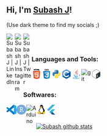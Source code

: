 ## Hi, I'm <a href="https://Subash J.me" target="_blank">Subash J</a>!
(Use dark theme to find my socials ;)
<p align="left">
<a href="https://linkedin.com/in/subash-j-74875b191" target="_blank"><img align="left" alt="Subash J | LinkedIn" width="22px" src="https://raw.githubusercontent.com/rahuldkjain/github-profile-readme-generator/master/src/images/icons/Social/linked-in-alt.svg" /></a>
<a href="https://instagram.com/subash017/" target="_blank"><img align="left" alt="Subash J | Instagram" width="22px" src="https://raw.githubusercontent.com/rahuldkjain/github-profile-readme-generator/master/src/images/icons/Social/instagram.svg" /></a>
<a href="https://twitter.com/subashjayakuma2" target="_blank"><img align="left" alt="Subash J | Twitter" width="22px" src="https://raw.githubusercontent.com/rahuldkjain/github-profile-readme-generator/master/src/images/icons/Social/twitter.svg" /></a>
</p>
<br />
<br />

### Languages and Tools:

<a href="https://www.w3.org/html/" target="_blank"><img align="left" alt="HTML5" width="26px" src="https://raw.githubusercontent.com/github/explore/80688e429a7d4ef2fca1e82350fe8e3517d3494d/topics/html/html.png" /></a>
<a href="https://www.w3schools.com/css/" target="_blank"><img align="left" alt="CSS3" width="26px" src="https://raw.githubusercontent.com/github/explore/80688e429a7d4ef2fca1e82350fe8e3517d3494d/topics/css/css.png" /></a>
<a href="https://www.python.org" target="_blank"> <img align="left" alt="Python" width="26px" src="https://raw.githubusercontent.com/devicons/devicon/master/icons/python/python-original.svg"/> </a>
<a href="https://www.cprogramming.com/" target="_blank"> <img align="left" alt="C" width="26px" src="https://raw.githubusercontent.com/devicons/devicon/master/icons/c/c-original.svg"/> </a>
<a href="https://www.java.com" target="_blank"> <img align="left" alt="Java" width="26px" src="https://raw.githubusercontent.com/devicons/devicon/master/icons/java/java-original.svg"/> </a>
<a href="https://git-scm.com/" target="_blank"> <img align="left" alt="git" width="26px" src="https://www.vectorlogo.zone/logos/git-scm/git-scm-icon.svg"/> </a>
<a href="https://bash.com/" target="_blank"> <img align="left" alt="bash" width="26px" src="https://raw.githubusercontent.com/devicons/devicon/master/icons/bash/bash-original.svg"/> </a>

<br />
<br />

### Softwares:

<img align="left" alt="Visual Studio Code" width="26px" src="https://raw.githubusercontent.com/github/explore/80688e429a7d4ef2fca1e82350fe8e3517d3494d/topics/visual-studio-code/visual-studio-code.png" />
<a href="https://www.rstudio.com" target="_blank"> <img align="left" alt="rstudio" width="26px" src="https://raw.githubusercontent.com/devicons/devicon/master/icons/rstudio/rstudio-original.svg"/> </a> 
<a href="https://www.arduino.cc/" target="_blank"> <img align="left" alt="Arduino" width="26px" src="https://cdn.worldvectorlogo.com/logos/arduino-1.svg"/> </a> 
<a href="https://www.linux.org" target="_blank"> <img align="left" alt="Linux" width="26px" src="https://raw.githubusercontent.com/devicons/devicon/master/icons/linux/linux-original.svg"/> </a>
<a href="https://www.flutter.com" target="_blank"> <img align="left" alt="Flutter" width="26px" src="https://raw.githubusercontent.com/devicons/devicon/master/icons/flutter/flutter-original.svg"/> </a>


<br />
<br />
  
[![Subash github stats](https://github-readme-stats.vercel.app/api?username=subash017&include_all_commits=true&count_private=true&show_icons=true&line_height=20&title_color=FFFFFF&icon_color=FFFFFF&text_color=FFFFFF&bg_color=0D1117)](https://github.com/anuraghazra/github-readme-stats)
